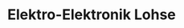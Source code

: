---
title: "Elektro-Elektronik Lohse"
url: /koenigstein/elektro-elektronik-lohse/
shop: Elektronik
---